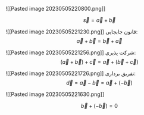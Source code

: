 ![[Pasted image 20230505220800.png]]

$$\overrightarrow{s}=\overrightarrow{a}+\overrightarrow{b}$$

![[Pasted image 20230505221230.png]]
قانون جابجایی:
$$\overrightarrow{a}+\overrightarrow{b}=\overrightarrow{b}+\overrightarrow{a}$$

![[Pasted image 20230505221256.png]]
شرکت پذیری:
$$(\overrightarrow{a}+\overrightarrow{b})+ \overrightarrow{c}=\overrightarrow{a}+(\overrightarrow{b}+\overrightarrow{c})$$

![[Pasted image 20230505221726.png]]
تفریق برداری:
$$\overrightarrow{d}=\overrightarrow{a}-\overrightarrow{b}=\overrightarrow{a}+(-\overrightarrow{b})$$

![[Pasted image 20230505221630.png]]

$$\overrightarrow{b}+(-\overrightarrow{b})=0$$


